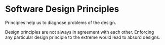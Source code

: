 # Software Design Principles

Principles help us to diagnose problems of the design.

Design principles are not always in agreement with each other. Enforcing any particular design principle to the extreme would lead to absurd designs.
